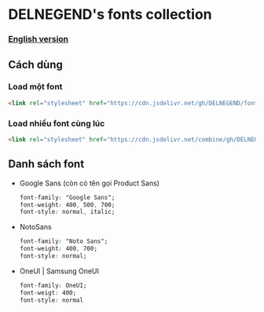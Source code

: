 # DELNEGEND's fonts collection

### [English version](./README-en.md)

## Cách dùng 

### Load một font
```html
<link rel="stylesheet" href="https://cdn.jsdelivr.net/gh/DELNEGEND/fonts/NotoSans.min.css">
```

### Load nhiều font cùng lúc
```html
<link rel="stylesheet" href="https://cdn.jsdelivr.net/combine/gh/DELNEGEND/fonts/NotoSans.min.css,gh/DELNEGEND/fonts/GoogleSans.min.css,gh/DELNEGEND/fonts/OneUI.min.css">
```

## Danh sách font
- Google Sans (còn có tên gọi Product Sans)

    ```css
    font-family: "Google Sans";
    font-weight: 400, 500, 700;
    font-style: normal, italic;
    ```
        
- NotoSans

    ```css
    font-family: "Noto Sans";
    font-weight: 400, 700;
    font-style: normal;
    ```

- OneUI | Samsung OneUI

    ```css
    font-family: OneUI;
    font-weigt: 400;
    font-style: normal